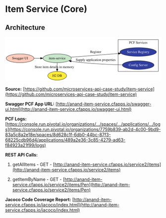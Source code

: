 # Item Service \(Core\)

## Architecture

![](https://github.com/microservices-api-case-study/sales-order-service/blob/master/.gitbook/assets/item-service.svg)

**Source:** [https://github.com/microservices-api-case-study/item-service](https://github.com/microservices-api-case-study/item-service)

**Swagger PCF App URL:** [http://anand-item-service.cfapps.io/swagger-ui.html](http://anand-item-service.cfapps.io/swagger-ui.html)

**PCF Logs:** [https://console.run.pivotal.io/organizations/.../spaces/.../applications/.../logs](https://console.run.pivotal.io/organizations/7759b839-ab2d-4c00-9bd9-83a5c8a2e18e/spaces/8d628c1f-6db0-44bc-87f3-68225cdb96d4/applications/489a2e36-3c85-4279-ad63-f84923a21f99/logs)

**REST API Calls:**

1. getAllItems - GET - [http://anand-item-service.cfapps.io/service2/items](http://anand-item-service.cfapps.io/service2/items)

2. getItemByName - GET - [http://anand-item-service.cfapps.io/service2/items/Pen](http://anand-item-service.cfapps.io/service2/items/Pen) 

**Jacoco Code Coverage Report:** [http://anand-item-service.cfapps.io/jacoco/index.html](http://anand-item-service.cfapps.io/jacoco/index.html)
